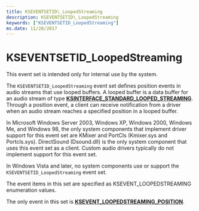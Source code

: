 ```yaml
---
title: KSEVENTSETID\_LoopedStreaming
description: KSEVENTSETID\_LoopedStreaming
keywords: ["KSEVENTSETID_LoopedStreaming"]
ms.date: 11/28/2017
---
```


# KSEVENTSETID\_LoopedStreaming


This event set is intended only for internal use by the system.

The `KSEVENTSETID_LoopedStreaming` event set defines position events in audio streams that use looped buffers. A looped buffer is a data buffer for an audio stream of type [**KSINTERFACE\_STANDARD\_LOOPED\_STREAMING**](../stream/ksinterface-standard-looped-streaming.md). Through a position event, a client can receive notification from a driver when an audio stream reaches a specified position in a looped buffer.

In Microsoft Windows Server 2003, Windows XP, Windows 2000, Windows Me, and Windows 98, the only system components that implement driver support for this event set are KMixer and PortCls (Kmixer.sys and Portcls.sys). DirectSound (Dsound.dll) is the only system component that uses this event set as a client. Custom audio drivers typically do not implement support for this event set.

In Windows Vista and later, no system components use or support the `KSEVENTSETID_LoopedStreaming` event set.

The event items in this set are specified as KSEVENT\_LOOPEDSTREAMING enumeration values.

The only event in this set is [**KSEVENT\_LOOPEDSTREAMING\_POSITION**](ksevent-loopedstreaming-position.md).

 

